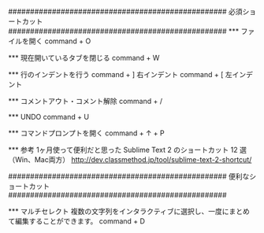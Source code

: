 
##################################################
必須ショートカット
##################################################
*** ファイルを開く
	command + O

*** 現在開いているタブを閉じる
	command + W

*** 行のインデントを行う
	command + ]	     右インデント
	command + [      左インデント

*** コメントアウト・コメント解除
	command + /

*** UNDO
	command + U

*** コマンドプロンプトを開く
	command + ↑ + P
	
*** 参考
	1ヶ月使って便利だと思った Sublime Text 2 のショートカット 12 選（Win、Mac両方）
		http://dev.classmethod.jp/tool/sublime-text-2-shortcut/

##################################################
便利なショートカット
##################################################


*** マルチセレクト
複数の文字列をインタラクティブに選択し、一度にまとめて編集することができます。
	command + D

